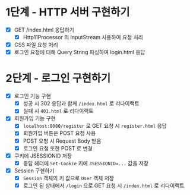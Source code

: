 # 1단계 - HTTP 서버 구현하기

- [x] GET /index.html 응답하기
  - [x] Http11Processor 의 InputStream 사용하여 요청 처리
- [x] CSS 파일 요청 처리
- [x] 로그인 요청에 대해 Query String 파싱하여 login.html 응답

# 2단계 - 로그인 구현하기

- [x] 로그인 기능 구현
  - [x] 성공 시 302 응답과 함께 `/index.html` 로 리다이랙트
  - [x] 실패 시 `401.html` 로 리다이랙트
- [x] 회원가입 기능 구현
  - [x] `localhost:8080/register` 로 GET 요청 시 `register.html` 응답
  - [x] 회원가입 버튼은 POST 요청 사용
  - [x] POST 요청 시 Request Body 받음
  - [x] 로그인 요청 또한 POST 로 변경
- [x] 쿠키에 JSESSIONID 저장
  - [x] 응답 헤더에 `Set-Cookie` 키에 `JSESSIONID=...` 값을 저장
- [x] Session 구현하기
  - [x] `Session` 객체의 키 값으로 `User` 객체 저장
  - [x] 로그인 된 상태에서 `/login` 으로 GET 요청 시 `/index.html` 로 리다이랙트
